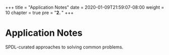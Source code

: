 +++
title = "Application Notes"
date = 2020-01-09T21:59:07-08:00
weight = 10
chapter = true
pre = "<b>2. </b>"
+++

<!-- ### Chapter 1 -->

# Application Notes

SPDL-curated approaches to solving common problems.